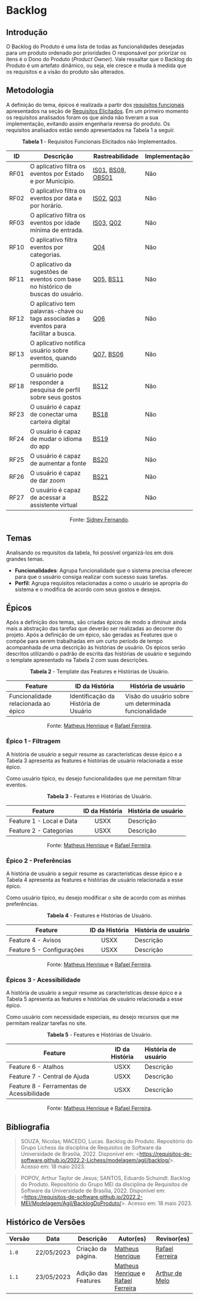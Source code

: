 # Backlog

## Introdução

O Backlog do Produto é uma lista de todas as funcionalidades desejadas para um produto ordenado por prioridades O responsável por priorizar os itens é o Dono do Produto (_Product Owner_). Vale ressaltar que o Backlog do Produto é um artefato dinâmico, ou seja, ele cresce e muda à medida que os requisitos e a visão do produto são alterados.

## Metodologia

A definição do tema, épicos é realizada a partir dos [requisitos funcionais](../../../elicitacao/requisitos_elicitados/#requisitos-funcionais) apresentados na seção de [Requisitos Elicitados](../../../elicitacao/requisitos_elicitados). Em um primeiro momento os requisitos analisados foram os que ainda não tiveram a sua implementação, evitando assim engenharia reversa do produto. Os requisitos analisados estão sendo apresentados na Tabela 1 a seguir.

<center>

**Tabela 1** - Requisitos Funcionais Elicitados não Implementados.

| ID   | Descrição                                                                            | Rastreabilidade                                                                                                                                                                                                            | Implementação |
| ---- | ------------------------------------------------------------------------------------ | -------------------------------------------------------------------------------------------------------------------------------------------------------------------------------------------------------------------------- | ------------- |
| RF01 | O aplicativo filtra os eventos por Estado e por Município.                           | <a href="../../../elicitacao/tecnicas/introspeccao/#anchor_IS">IS01</a>, <a href="../../../elicitacao/tecnicas/brainstorming/#anchor_BS">BS08</a>, <a href="../../../elicitacao/tecnicas/observacao/#anchor_OBS">OBS01</a> | Não           |
| RF02 | O aplicativo filtra os eventos por data e por horário.                               | <a href="../../../elicitacao/tecnicas/introspeccao/#anchor_IS">IS02</a>, <a href="../../../elicitacao/tecnicas/questionario/#anchor_Q">Q03</a>                                                                             | Não           |
| RF03 | O aplicativo filtra os eventos por idade mínima de entrada.                          | <a href="../../../elicitacao/tecnicas/introspeccao/#anchor_IS">IS03</a>, <a href="../../../elicitacao/tecnicas/questionario/#anchor_Q">Q02</a>                                                                             | Não           |
| RF10 | O aplicativo filtra eventos por categorias.                                          | <a href="../../../elicitacao/tecnicas/questionario/#anchor_Q">Q04</a>                                                                                                                                                      | Não           |
| RF11 | O aplicativo da sugestões de eventos com base no histórico de buscas do usuário.     | <a href="../../../elicitacao/tecnicas/questionario/#anchor_Q">Q05</a>, <a href="../../../elicitacao/tecnicas/brainstorming/#anchor_BS">BS11</a>                                                                            | Não           |
| RF12 | O aplicativo tem palavras-chave ou tags associadas a eventos para facilitar a busca. | <a href="../../../elicitacao/tecnicas/questionario/#anchor_Q">Q06</a>                                                                                                                                                      | Não           |
| RF13 | O aplicativo notifica usuário sobre eventos, quando permitido.                       | <a href="../../../elicitacao/tecnicas/questionario/#anchor_Q">Q07</a>, <a href="../../../elicitacao/tecnicas/brainstorming/#anchor_BS">BS06</a>                                                                            | Não           |
| RF18 | O usuário pode responder a pesquisa de perfil sobre seus gostos                      | <a href="../../../elicitacao/tecnicas/brainstorming/#anchor_BS">BS12</a>                                                                                                                                                   | Não           |
| RF23 | O usuário é capaz de conectar uma carteira digital                                   | <a href="../../../elicitacao/tecnicas/brainstorming/#anchor_BS">BS18</a>                                                                                                                                                   | Não           |
| RF24 | O usuário é capaz de mudar o idioma do app                                           | <a href="../../../elicitacao/tecnicas/brainstorming/#anchor_BS">BS19</a>                                                                                                                                                   | Não           |
| RF25 | O usuário é capaz de aumentar a fonte                                                | <a href="../../../elicitacao/tecnicas/brainstorming/#anchor_BS">BS20</a>                                                                                                                                                   | Não           |
| RF26 | O usuário é capaz de dar zoom                                                        | <a href="../../../elicitacao/tecnicas/brainstorming/#anchor_BS">BS21</a>                                                                                                                                                   | Não           |
| RF27 | O usuário é capaz de acessar a assistente virtual                                    | <a href="../../../elicitacao/tecnicas/brainstorming/#anchor_BS">BS22</a>                                                                                                                                                   | Não           |

Fonte: [Sidney Fernando](https://github.com/nando3d3).

</center>

## Temas

Analisando os requisitos da tabela, foi possível organizá-los em dois grandes temas.

- **Funcionalidades**: Agrupa funcionalidade que o sistema precisa oferecer para que o usuário consiga realizar com sucesso suas tarefas.
- **Perfil**: Agrupa requisitos relacionadas a como o usuário se apropria do sistema e o modifica de acordo com seus gostos e desejos.

## Épicos

Após a definição dos temas, são criadas épicos de modo a diminuir ainda mais a abstração das tarefas que deverão ser realizadas ao decorrer do projeto. Após a definição de um épico, são geradas as Features que o compõe para serem trabalhadas em um curto período de tempo acompanhada de uma descrição às histórias de usuário. Os épicos serão descritos utilizando o padrão de escrita das histórias de usuário e seguindo o template apresentado na Tabela 2 com suas descrições.

<center>

**Tabela 2** - Template das Features e Histórias de Usuário.

| Feature | ID da História | História de usuário |
|----------|----|----------------------|
| Funcionalidade relacionada ao épico| Identificação da História de Usuário | Visão do usuário sobre um determinada funcionalidade|

Fonte: [Matheus Henrique](https://github.com/mathonaut) e [Rafael Ferreira](https://github.com/RafaelCLG0).

</center>

### Épico 1 - Filtragem
A história de usuário a seguir resume as caracteristicas desse épico e a Tabela 3 apresenta as features e histórias de usuário relacionada a esse épico.

Como usuário típico, eu desejo funcionalidades que me permitam filtrar eventos.

<center>

**Tabela 3** - Features e Histórias de Usuário.

| Feature | ID da História | História de usuário |
|----------|:----:|:----------------------|
| Feature 1 - Local e Data | USXX | Descrição |
| Feature 2 - Categorias | USXX | Descrição |

Fonte: [Matheus Henrique](https://github.com/mathonaut) e [Rafael Ferreira](https://github.com/RafaelCLG0).

</center>

### Épico 2 - Preferências
A história de usuário a seguir resume as caracteristicas desse épico e a Tabela 4 apresenta as features e histórias de usuário relacionada a esse épico.

Como usuário típico, eu desejo modificar o site de acordo com as minhas preferências.

<center>

**Tabela 4** - Features e Histórias de Usuário.

| Feature | ID da História | História de usuário |
|----------|:----:|:----------------------|
| Feature 4 - Avisos | USXX | Descrição |
| Feature 5 - Configurações | USXX | Descrição |

Fonte: [Matheus Henrique](https://github.com/mathonaut) e [Rafael Ferreira](https://github.com/RafaelCLG0).

</center>

### Épicos 3 - Acessibilidade
A história de usuário a seguir resume as caracteristicas desse épico e a Tabela 5 apresenta as features e histórias de usuário relacionada a esse épico.

Como usuário com necessidade especiais, eu desejo recursos que me permitam realizar tarefas no site.

<center>

**Tabela 5** - Features e Histórias de Usuário.

| Feature | ID da História | História de usuário |
|----------|:----:|:----------------------|
| Feature 6 - Atalhos | USXX | Descrição |
| Feature 7 - Central de Ajuda | USXX | Descrição |
| Feature 8 - Ferramentas de Acessibilidade | USXX | Descrição |

Fonte: [Matheus Henrique](https://github.com/mathonaut) e [Rafael Ferreira](https://github.com/RafaelCLG0).

</center>

## Bibliografia

> SOUZA, Nicolas; MACEDO, Lucas. Backlog do Produto. Repositório do Grupo Lichess da disciplina de Requisitos de Software da Universidade de Brasília, 2022. Disponível em: <<https://requisitos-de-software.github.io/2022.2-Lichess/modelagem/agil/backlog/>>. Acesso em: 18 maio 2023.

> POPOV, Arthur Taylor de Jesus; SANTOS, Eduardo Schuindt. Backlog do Produto. Repositório do Grupo MEI da disciplina de Requisitos de Software da Universidade de Brasília, 2022. Disponível em: <<https://requisitos-de-software.github.io/2022.2-MEI/Modelagem/Agil/BacklogDoProduto/>>. Acesso em: 18 maio 2023.

## Histórico de Versões

| Versão | Data       | Descrição          | Autor(es)                                        | Revisor(es)                                      |
| ------ | ---------- | ------------------ | ------------------------------------------------ | ------------------------------------------------ |
| `1.0`  | 22/05/2023 | Criação da página. | [Matheus Henrique](https://github.com/mathonaut) | [Rafael Ferreira](https://github.com/RafaelCLG0) |
| `1.1`  | 23/05/2023 | Adição das Features | [Matheus Henrique](https://github.com/mathonaut) e [Rafael Ferreira](https://github.com/RafaelCLG0) | [Arthur de Melo](https://github.com/arthurmlv) |
